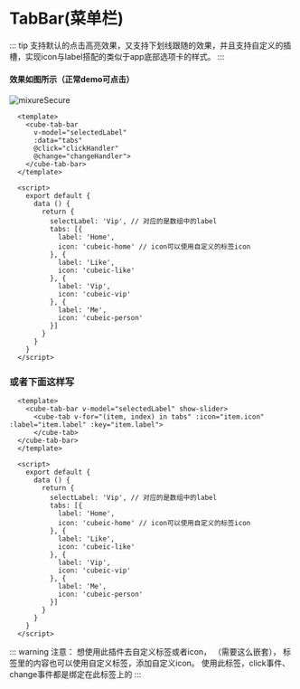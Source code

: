 # TabBar(菜单栏)

::: tip
  支持默认的点击高亮效果，又支持下划线跟随的效果，并且支持自定义的插槽，实现icon与label搭配的类似于app底部选项卡的样式。
:::


#### 效果如图所示（正常demo可点击） 
#### 

<img :src="$withBase('/cube-tabbar.png')" alt="mixureSecure">

``` vue
  <template>
    <cube-tab-bar
      v-model="selectedLabel"
      :data="tabs"
      @click="clickHandler"
      @change="changeHandler">
    </cube-tab-bar>
  </template>

  <script>
    export default {
      data () {
        return {
          selectLabel: 'Vip', // 对应的是数组中的label
          tabs: [{
            label: 'Home',
            icon: 'cubeic-home' // icon可以使用自定义的标签icon
          }, {
            label: 'Like',
            icon: 'cubeic-like'
          }, {
            label: 'Vip',
            icon: 'cubeic-vip'
          }, {
            label: 'Me',
            icon: 'cubeic-person'
          }]
        }
      }
    }
  </script>
```

### 或者下面这样写

``` vue
  <template>
    <cube-tab-bar v-model="selectedLabel" show-slider>
      <cube-tab v-for="(item, index) in tabs" :icon="item.icon" :label="item.label" :key="item.label">
      </cube-tab>
  </cube-tab-bar>
  </template>

  <script>
    export default {
      data () {
        return {
          selectLabel: 'Vip', // 对应的是数组中的label
          tabs: [{
            label: 'Home',
            icon: 'cubeic-home' // icon可以使用自定义的标签icon
          }, {
            label: 'Like',
            icon: 'cubeic-like'
          }, {
            label: 'Vip',
            icon: 'cubeic-vip'
          }, {
            label: 'Me',
            icon: 'cubeic-person'
          }]
        }
      }
    }
  </script>
```

::: warning
    注意：  想使用此插件去自定义标签或者icon，
    <cube-tab-bar><cube-tab></cube-tab></cube-tab-bar>（需要这么嵌套），
    <cube-tab></cube-tab> 标签里的内容也可以使用自定义标签，添加自定义icon。
    使用此标签，click事件、change事件都是绑定在此标签上的
:::

